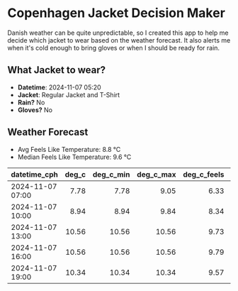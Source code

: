 
# Copenhagen Jacket Decision Maker

Danish weather can be quite unpredictable, so I created this app to help me decide which jacket to wear based on the weather forecast. 
It also alerts me when it's cold enough to bring gloves or when I should be ready for rain.

## What Jacket to wear?

- **Datetime**: 2024-11-07 05:20
- **Jacket**: Regular Jacket and T-Shirt
- **Rain?** No
- **Gloves?** No

## Weather Forecast
- Avg Feels Like Temperature: 8.8 °C
- Median Feels Like Temperature: 9.6 °C

| datetime_cph     |   deg_c |   deg_c_min |   deg_c_max |   deg_c_feels | weather   | wind   | rain   |
|:-----------------|--------:|------------:|------------:|--------------:|:----------|:-------|:-------|
| 2024-11-07 07:00 |    7.78 |        7.78 |        9.05 |          6.33 | Clouds    | Low    | None   |
| 2024-11-07 10:00 |    8.94 |        8.94 |        9.84 |          8.34 | Clouds    | Low    | None   |
| 2024-11-07 13:00 |   10.56 |       10.56 |       10.56 |          9.73 | Clouds    | Low    | None   |
| 2024-11-07 16:00 |   10.56 |       10.56 |       10.56 |          9.79 | Clouds    | Low    | None   |
| 2024-11-07 19:00 |   10.34 |       10.34 |       10.34 |          9.57 | Clouds    | Low    | None   |
        